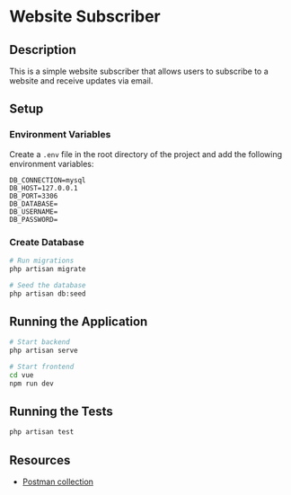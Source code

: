 # Website Subscriber

## Description

This is a simple website subscriber that allows users to subscribe to a website and receive updates via email.

## Setup

### Environment Variables

Create a `.env` file in the root directory of the project and add the following environment variables:

```env
DB_CONNECTION=mysql
DB_HOST=127.0.0.1
DB_PORT=3306
DB_DATABASE=
DB_USERNAME=
DB_PASSWORD=
```

### Create Database

```sh
# Run migrations
php artisan migrate

# Seed the database
php artisan db:seed
```

## Running the Application

```sh
# Start backend
php artisan serve

# Start frontend
cd vue
npm run dev
```

## Running the Tests

```sh
php artisan test
```

## Resources

- [Postman collection](https://www.postman.com/technical-specialist-99498802/workspace/apis/collection/37177620-cb706729-35d7-4d23-a0cf-faf58836f070?action=share&creator=37177620)
